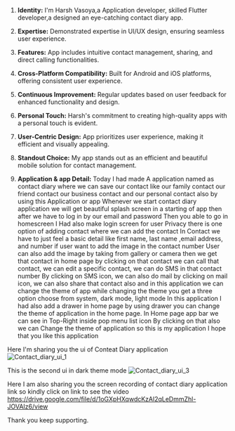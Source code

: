 1. **Identity:** I'm Harsh Vasoya,a Application developer, skilled Flutter developer,a designed an eye-catching contact diary app.

2. **Expertise:** Demonstrated expertise in UI/UX design, ensuring seamless user experience.

3. **Features:** App includes intuitive contact management, sharing, and direct calling functionalities.

4. **Cross-Platform Compatibility:** Built for Android and iOS platforms, offering consistent user experience.

5. **Continuous Improvement:** Regular updates based on user feedback for enhanced functionality and design.

6. **Personal Touch:** Harsh's commitment to creating high-quality apps with a personal touch is evident.

7. **User-Centric Design:** App prioritizes user experience, making it efficient and visually appealing.

8. **Standout Choice:** My app stands out as an efficient and beautiful mobile solution for contact management.

9. **Application & app Detail:** Today I had made A application named as contact diary where we can save our contact like our family contact our friend contact our business contact and our personal contact also by using this Application or app Whenever we start contact diary application we will get beautiful splash screen in a starting of app then after we have to log in by our email and password Then you able to go in homescreen I Had also make login screen for user Privacy there is one option of adding contact where we can add the contact In Contact we have to just feel a basic detail like first name, last name ,email address, and number if user want to add the image in the contact number User can also add the image by taking from gallery or camera then we get that contact in home page by clicking on that contact we can call that contact, we can edit a specific contact, we can do SMS in that contact number By clicking on SMS icon, we can also do mail by clicking on mail icon, we can also share that contact also and in this application we can change the theme of app while changing the theme you get a three option choose from system, dark mode, light mode In this application I had also add a drawer in home page by using drawer you can change the theme of application in the home page. In Home page app bar we can see in Top-Right inside pop menu list icon By clicking on that also we can Change the theme of application so this is my application I hope that you like this application

Here I'm sharing you the ui of Conteat Diary application
![Contact_diary_ui_1](https://github.com/Harshvasoya2737/contact_diary/assets/148517061/e96fbda4-74d1-4cfa-b9e8-6f2764ed7e12)

This is the second ui in dark theme mode
![Contact_diary_ui_3](https://github.com/Harshvasoya2737/contact_diary/assets/148517061/67ca4ef4-8f73-42dd-a07f-a11f23f42386)

Here I am also sharing you the screen recording of contact diary application link so kindly click on link to see the video
https://drive.google.com/file/d/1oGXpHXqwdcKzAl2qLeDmmZhl-JOVAIz6/view

Thank you keep supporting.
